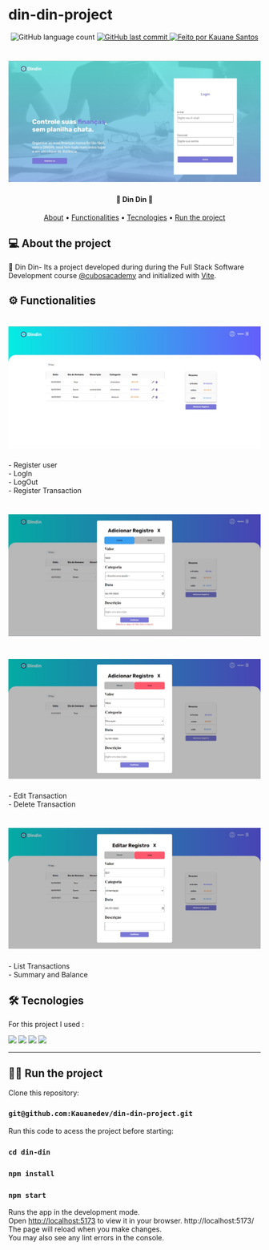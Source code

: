# din-din-project
<p align="center">
  <img alt="GitHub language count" src="https://img.shields.io/github/languages/count/Kauanedev/din-din-project?color=%2304D361">
  
  <a href="https://github.com/Kauanedev/din-din-project/commits/main">
    <img alt="GitHub last commit" src="https://img.shields.io/github/last-commit/Kauanedev/din-din-project">
  </a>

   <a href="https://Kauanedev/">
    <img alt="Feito por Kauane Santos" src="https://img.shields.io/badge/feito-por%20Kauanedev-D818A5">
   </a>
</p>

<h1 align="center">
    <img alt="Home Page" title="#HOME PAGE" src="din-din/src/assets/loginPage.jpg" />
</h1>

<h4 align="center"> 
🤑 Din Din 🤑
</h4>

<p align="center">
 <a href="#about">About</a> •
 <a href="#functionalities">Functionalities</a> •
 <a href="#tecnologies">Tecnologies</a> •
  <a href="#run">Run the project</a>
</p>

## 💻 About the project
<p id="about">
💸 Din Din- Its a project developed during during the Full Stack Software Development course <a href="https://github.com/cubos-academy" target="_blank">@cubosacademy</a> 
  and initialized with <a href="https://vitejs.dev/" target="_blank">Vite</a>.
</p>

## ⚙️ Functionalities

<p id="functionalities" align="center"></p>    
<h1 align="center">
   <img alt="Home Page" title="#HOME PAGE" src="din-din/src/assets/homePage.jpg" />
</h1>
-  Register user</br>
-  LogIn</br>
-  LogOut</br>
-  Register Transaction
<h1 align="center">
   <img alt="Home Page" title="#HOME PAGE" src="din-din/src/assets/addRegistroEntrada.jpg" />
</h1>
<h1 align="center">
   <img alt="Home Page" title="#HOME PAGE" src="din-din/src/assets/addRegistroSaida.jpg" />
</h1>
-  Edit Transaction</br>
-  Delete Transaction
<h1 align="center">
   <img alt="Home Page" title="#HOME PAGE" src="din-din/src/assets/editRegistro.jpg" />
</h1>
-  List Transactions</br>
-  Summary and Balance

## 🛠 Tecnologies
<p id="tecnologies">
For this project I used :	
</p>

<img src='https://img.shields.io/badge/React-20232A?style=for-the-badge&logo=react&logoColor=61DAFB'>
<img src = "https://img.shields.io/badge/JavaScript-323330?style=for-the-badge&logo=javascript&logoColor=F7DF1E"/>	
<img src='https://img.shields.io/badge/CSS3-1572B6?style=for-the-badge&logo=css3&logoColor=white'>
<img src= "https://img.shields.io/badge/HTML5-E34F26?style=for-the-badge&logo=html5&logoColor=white"/>

<hr>

## 🏃‍♀️ Run the project
<p id="run">
 Clone this repository:
</p>


### `git@github.com:Kauanedev/din-din-project.git`

Run this code to acess the project before starting:
### `cd din-din`

### `npm install`
### `npm start`

Runs the app in the development mode.\
Open [http://localhost:5173]([http://localhost:3000](http://localhost:5173)) to view it in your browser.
http://localhost:5173/
The page will reload when you make changes.\
You may also see any lint errors in the console.


